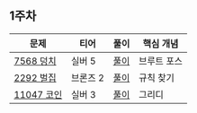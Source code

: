 ## 1주차

|문제|티어|풀이|핵심 개념|
|---|---|---|---|
|[7568 덩치](https://www.acmicpc.net/problem/7568)|실버 5|[풀이](https://github.com/Hod0ri/Algorithm_Semina/blob/main/3rd_Algorithm/pdhyeong/baek7568.md)|브루트 포스|
|[2292 벌집](https://www.acmicpc.net/problem/2292)|브론즈 2|[풀이](https://github.com/Hod0ri/Algorithm_Semina/blob/main/3rd_Algorithm/pdhyeong/baek2292.md)|규칙 찾기|
|[11047 코인](https://www.acmicpc.net/problem/11047)|실버 3|[풀이](https://github.com/Hod0ri/Algorithm_Semina/blob/main/3rd_Algorithm/pdhyeong/baek11047.md)|그리디|
